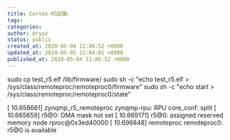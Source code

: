 ```yaml
---
title: Cortex-R5起動
tags: 
categories: 
author: @ryuz
status: public
created_at: 2020-05-04 11:06:52 +0900
updated_at: 2020-05-05 12:04:01 +0900
published_at: 2020-05-04 11:06:52 +0900
---
```

sudo cp test_r5.elf  /lib/firmware/
sudo sh -c "echo test_r5.elf  > /sys/class/remoteproc/remoteproc0/firmware"
sudo sh -c "echo start > /sys/class/remoteproc/remoteproc0/state"



[   10.658661] zynqmp_r5_remoteproc zynqmp-rpu: RPU core_conf: split
[   10.665659]  r5@0: DMA mask not set
[   10.669171]  r5@0: assigned reserved memory node rproc@0x3ed40000
[   10.696848] remoteproc remoteproc0: r5@0 is available
